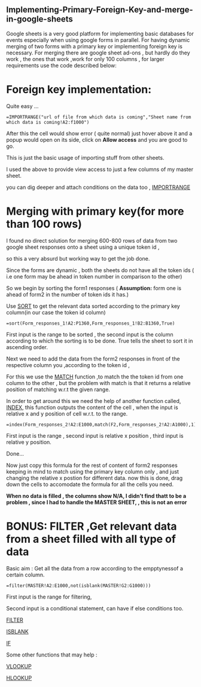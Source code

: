 ## Implementing-Primary-Foreign-Key-and-merge-in-google-sheets
Google sheets is a very good platform for implementing basic databases for events especially when using google forms in parallel.
For having dynamic merging of two forms with a primary key or implementing foreign key is necessary.
For merging there are google sheet ad-ons , but hardly do they work , the ones that work ,work for only 100 columns ,
for larger requirements use the code described below: 

# Foreign key implementation:
Quite easy ...

```
=IMPORTRANGE("url of file from which data is coming","Sheet name from which data is coming!A2:f1000")
```
After this the cell would show error ( quite normal) just hover above it  and a popup would open on its side, click on **Allow access**
and you are good to go.

This is just the basic usage of importing stuff from other sheets.

I used the above to provide view access to just a few columns of my master sheet.

you can dig deeper and attach conditions on the data too , [IMPORTRANGE](https://support.google.com/docs/answer/3093340?hl=en)

# Merging with primary key(for more than 100 rows)
I found no direct solution for merging 600-800 rows of data from two google sheet responses onto a sheet using a unique token id ,

so this a very absurd but working way to get the job done.

Since the forms are dynamic , both the sheets do not have all the token ids  ( i.e one form may be ahead in token number in comparison to the other)

So we begin by sorting the form1 responses ( **Assumption:** form one is ahead of form2 in the number of token ids it has.)

Use [SORT](https://support.google.com/docs/answer/3093150?hl=en) to get the relevant data sorted according to the primary key column(in our case the token id column)
```
=sort(Form_responses_1!A2:P1360,Form_responses_1!B2:B1360,True)
```
First input is the range to be sorted , the second input is the column according to which the sorting is to be done. True tells the sheet to sort it in ascending order.

Next we need to add the data from the form2 responses in front of the respective column you ,according to the token id ,

For this we use the [MATCH](https://support.google.com/docs/answer/3093378?hl=en) function ,to match the the token id from one column to the other , but the problem with match is that it returns a relative position of matching w.r.t  the given range.

In order to get around this we need the help of another function called, [INDEX](https://support.google.com/docs/answer/3098242?hl=en), this function outputs the content of the cell , when the input is relative x and y position of cell w.r.t. to the range.
```
=index(Form_responses_2!A2:E1000,match(F2,Form_responses_2!A2:A1000),1)
```
First input is the range , second input is relative x position , third input is relative y position.

Done...

Now just copy this formula for the rest of content of form2 responses keeping in mind to match using the primary key column only , and just changing the relative x postion for different data.
now this is done, drag down the cells to accomodate the formula for all the cells you need.

**When no data is filled , the columns show N/A, I didn't find thatt to be a problem , since I had to handle the MASTER SHEET, , this is not an error**

# BONUS: FILTER ,Get relevant data from a sheet filled with all type of data
Basic aim : Get all the data from a row according to the empptynessof a certain column.
```
=filter(MASTER!A2:E1000,not(isblank(MASTER!G2:G1000)))
```
First input is the range for filtering,

Second input is a conditional statement, can have if else conditions too.

[FILTER](https://support.google.com/docs/answer/3093197?hl=en)

[ISBLANK](https://support.google.com/docs/answer/3093290?hl=en)

[IF](https://support.google.com/docs/answer/3093364?hl=en)

Some other functions that may help :

[VLOOKUP](https://support.google.com/docs/answer/3093318?hl=en)

[HLOOKUP](https://support.google.com/docs/answer/3093375?hl=en)
